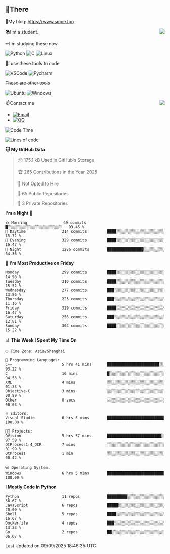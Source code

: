 
## 👏There

📰My blog: https://www.smoe.top

<img align="right" src="https://github-readme-stats.vercel.app/api/top-langs/?username=AkashiCoin"/>


📚I'm a student.

✏I'm studying these now

![Python](https://img.shields.io/badge/-Python-blue?style=flat-square&logo=Python&logoColor=fff)
![C](https://img.shields.io/badge/-C-585858?style=flat-square&logo=C&logoColor=fff)
![Linux](https://img.shields.io/badge/-Linux-black?style=flat-square&logo=Linux&logoColor=fff)

🔨I use these tools to code

![VSCode](https://img.shields.io/badge/-VSCode-blue?style=flat-square&logo=visualstudiocode&logoColor=fff)
![Pycharm](https://img.shields.io/badge/-Pycharm-green?style=flat-square&logo=pycharm&logoColor=fff)

 ~~These are other tools~~

![Ubuntu](https://img.shields.io/badge/-Ubuntu-orange?style=flat-square&logo=Ubuntu&logoColor=fff)
![Windows](https://img.shields.io/badge/-Windows-blue?style=flat-square&logo=Windows&logoColor=fff)

<img align="right" src="https://github-readme-stats.vercel.app/api?username=AkashiCoin" />


📫Contact me

* [![Email](https://img.shields.io/badge/Email-l1040186796@gmail.com-1?style=social&logoColor=fff)](mailto:l1040186796@gmail.com)
* [![QQ](https://img.shields.io/badge/QQ-1040186796-1?style=social&logoColor=fff)](tencent://AddContact/?fromId=45&fromSubId=1&subcmd=all&uin=1040186796&website=www.oicqzone.com)

<!--START_SECTION:waka-->
![Code Time](http://img.shields.io/badge/Code%20Time-1%2C395%20hrs%2016%20mins-blue)

![Lines of code](https://img.shields.io/badge/From%20Hello%20World%20I%27ve%20Written-361.4%20thousand%20lines%20of%20code-blue)

**🐱 My GitHub Data** 

> 📦 175.1 kB Used in GitHub's Storage 
 > 
> 🏆 265 Contributions in the Year 2025
 > 
> 🚫 Not Opted to Hire
 > 
> 📜 65 Public Repositories 
 > 
> 🔑 3 Private Repositories 
 > 
**I'm a Night 🦉** 

```text
🌞 Morning                69 commits          █░░░░░░░░░░░░░░░░░░░░░░░░   03.45 % 
🌆 Daytime                314 commits         ████░░░░░░░░░░░░░░░░░░░░░   15.72 % 
🌃 Evening                329 commits         ████░░░░░░░░░░░░░░░░░░░░░   16.47 % 
🌙 Night                  1286 commits        ████████████████░░░░░░░░░   64.36 % 
```
📅 **I'm Most Productive on Friday** 

```text
Monday                   299 commits         ████░░░░░░░░░░░░░░░░░░░░░   14.96 % 
Tuesday                  310 commits         ████░░░░░░░░░░░░░░░░░░░░░   15.52 % 
Wednesday                277 commits         ███░░░░░░░░░░░░░░░░░░░░░░   13.86 % 
Thursday                 223 commits         ███░░░░░░░░░░░░░░░░░░░░░░   11.16 % 
Friday                   329 commits         ████░░░░░░░░░░░░░░░░░░░░░   16.47 % 
Saturday                 256 commits         ███░░░░░░░░░░░░░░░░░░░░░░   12.81 % 
Sunday                   304 commits         ████░░░░░░░░░░░░░░░░░░░░░   15.22 % 
```


📊 **This Week I Spent My Time On** 

```text
🕑︎ Time Zone: Asia/Shanghai

💬 Programming Languages: 
C++                      5 hrs 41 mins       ███████████████████████░░   93.22 % 
C                        16 mins             █░░░░░░░░░░░░░░░░░░░░░░░░   04.53 % 
XML                      4 mins              ░░░░░░░░░░░░░░░░░░░░░░░░░   01.33 % 
Objective-C              3 mins              ░░░░░░░░░░░░░░░░░░░░░░░░░   00.89 % 
Other                    0 secs              ░░░░░░░░░░░░░░░░░░░░░░░░░   00.03 % 

🔥 Editors: 
Visual Studio            6 hrs 5 mins        █████████████████████████   100.00 % 

🐱‍💻 Projects: 
QVision                  5 hrs 57 mins       ████████████████████████░   97.59 % 
QtProcess1.4_OCR         7 mins              ░░░░░░░░░░░░░░░░░░░░░░░░░   01.99 % 
QtProcess                1 min               ░░░░░░░░░░░░░░░░░░░░░░░░░   00.42 % 

💻 Operating System: 
Windows                  6 hrs 5 mins        █████████████████████████   100.00 % 
```

**I Mostly Code in Python** 

```text
Python                   11 repos            █████████░░░░░░░░░░░░░░░░   36.67 % 
JavaScript               6 repos             █████░░░░░░░░░░░░░░░░░░░░   20.00 % 
Shell                    5 repos             ████░░░░░░░░░░░░░░░░░░░░░   16.67 % 
Dockerfile               4 repos             ███░░░░░░░░░░░░░░░░░░░░░░   13.33 % 
Go                       2 repos             ██░░░░░░░░░░░░░░░░░░░░░░░   06.67 % 
```




 Last Updated on 09/09/2025 18:46:35 UTC
<!--END_SECTION:waka-->
